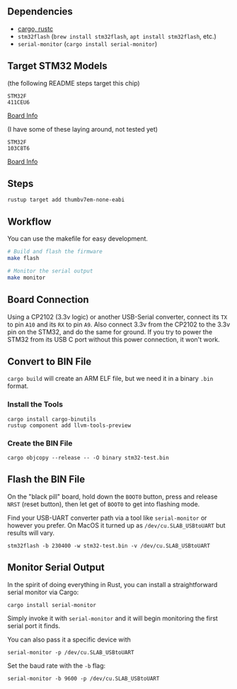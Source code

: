 ## Dependencies

* [cargo, rustc](https://rustup.rs)
* `stm32flash` (`brew install stm32flash`, `apt install stm32flash`, etc.)
* `serial-monitor` (`cargo install serial-monitor`)


## Target STM32 Models

(the following README steps target this chip)
```
STM32F
411CEU6
```
[Board Info](https://stm32-base.org/boards/STM32F411CEU6-WeAct-Black-Pill-V2.0)

(I have some of these laying around, not tested yet)
```
STM32F
103C8T6
```

[Board Info](https://stm32-base.org/boards/STM32F103C8T6-Black-Pill)

## Steps

```
rustup target add thumbv7em-none-eabi
```

## Workflow

You can use the makefile for easy development.

```bash
# Build and flash the firmware
make flash

# Monitor the serial output
make monitor
```

## Board Connection

Using a CP2102 (3.3v logic) or another USB-Serial converter, connect its `TX` to pin `A10` and its `RX` to pin `A9`.
Also connect 3.3v from the CP2102 to the 3.3v pin on the STM32, and do the same for ground.
If you try to power the STM32 from its USB C port without this power connection, it won't work.

## Convert to BIN File

`cargo build` will create an ARM ELF file, but we need it in a binary `.bin` format.

### Install the Tools

```
cargo install cargo-binutils
rustup component add llvm-tools-preview
```

### Create the BIN File

```
cargo objcopy --release -- -O binary stm32-test.bin
```

## Flash the BIN File

On the "black pill" board, hold down the `BOOT0` button, press and release `NRST` (reset button), then let get of `BOOT0` to get into flashing mode.

Find your USB-UART converter path via a tool like `serial-monitor` or however you prefer. On MacOS it turned up as `/dev/cu.SLAB_USBtoUART` but results will vary.

```
stm32flash -b 230400 -w stm32-test.bin -v /dev/cu.SLAB_USBtoUART
```

## Monitor Serial Output

In the spirit of doing everything in Rust, you can install a straightforward serial monitor via Cargo:

```
cargo install serial-monitor
```

Simply invoke it with `serial-monitor` and it will begin monitoring the first serial port it finds.

You can also pass it a specific device with

```
serial-monitor -p /dev/cu.SLAB_USBtoUART
```

Set the baud rate with the `-b` flag:

```
serial-monitor -b 9600 -p /dev/cu.SLAB_USBtoUART
```
